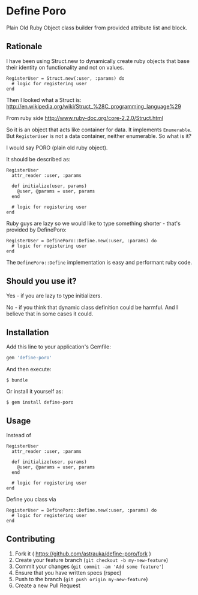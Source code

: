 # Define Poro

Plain Old Ruby Object class builder from provided attribute list and block.

## Rationale

I have been using Struct.new to dynamically create ruby objects that base their identity
on functionality and not on values.

```
RegisterUser = Struct.new(:user, :params) do
  # logic for registering user
end
```

Then I looked what a Struct is: http://en.wikipedia.org/wiki/Struct_%28C_programming_language%29

From ruby side http://www.ruby-doc.org/core-2.2.0/Struct.html

So it is an object that acts like container for data. It implements `Enumerable`.
But `RegisterUser` is not a data container, neither enumerable. So what is it?

I would say PORO (plain old ruby object).

It should be described as:

```
RegisterUser
  attr_reader :user, :params

  def initialize(user, params)
    @user, @params = user, params
  end

  # logic for registering user
end
```

Ruby guys are lazy so we would like to type something shorter - that's provided by DefinePoro:

```
RegisterUser = DefinePoro::Define.new(:user, :params) do
  # logic for registering user
end
```

The `DefinePoro::Define` implementation is easy and performant ruby code.

## Should you use it?

Yes - if you are lazy to type initializers.

No - if you think that dynamic class definition could be harmful.
And I believe that in some cases it could.

## Installation

Add this line to your application's Gemfile:

```ruby
gem 'define-poro'
```

And then execute:

    $ bundle

Or install it yourself as:

    $ gem install define-poro

## Usage

Instead of

```
RegisterUser
  attr_reader :user, :params

  def initialize(user, params)
    @user, @params = user, params
  end

  # logic for registering user
end
```

Define you class via

```
RegisterUser = DefinePoro::Define.new(:user, :params) do
  # logic for registering user
end
```

## Contributing

1. Fork it ( https://github.com/astrauka/define-poro/fork )
2. Create your feature branch (`git checkout -b my-new-feature`)
3. Commit your changes (`git commit -am 'Add some feature'`)
4. Ensure that you have written specs (rspec)
5. Push to the branch (`git push origin my-new-feature`)
6. Create a new Pull Request
